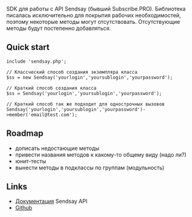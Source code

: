 SDK для работы с API Sendsay (бывший Subscribe.PRO).
Библиотека писалась исключительно для покрытия рабочих необходимостей, поэтому некоторые методы могут отсутствовать.
Отсутствующие методы будут постепенно добавляться.

## Quick start

	include 'sendsay.php';

	// Классческий способ создания экземпляра класса
	$ss = new Sendsay('yourlogin','yoursublogin','yourpassword');

	// Краткий способ создания класса
	$ss = Sendsay('yourlogin','yoursublogin','yourpassword');

	// Краткий способ так же подходит для однострочных вызовов
	Sendsay('yourlogin','yoursublogin','yourpassword')->member('email@test.com');


## Roadmap

* дописать недостающие методы
* привести названия методов к какому-то общему виду (надо ли?)
* юнит-тесты
* вынести методы в подклассы по группам (модульность)

## Links

- [Документация](https://pro.subscribe.ru/API/API.html) Sendsay API
- [Github](https://github.com/bibimij/sendsay)